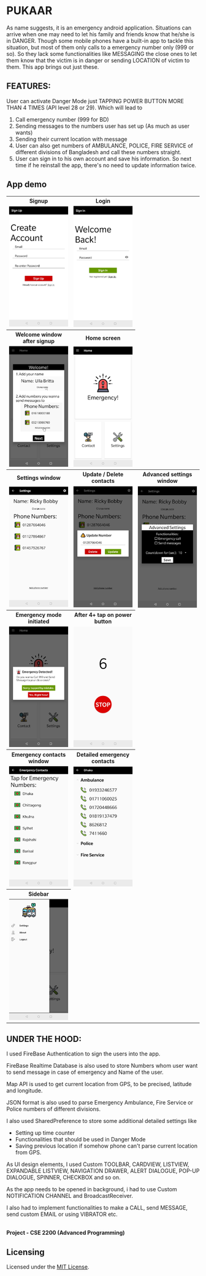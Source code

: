 # PUKAAR
As name suggests, it is an emergency android application. Situations can arrive when one may need to let his family and friends know that he/she is in DANGER.
Though some mobile phones have a built-in app to tackle this situation, but most of them only calls to a emergency number only (999 or so).
So they lack some functionalities like MESSAGING the close ones to let them know that the victim is in danger or sending LOCATION of victim to them.
This app brings out just these.


## FEATURES:

User can activate Danger Mode just TAPPING POWER BUTTON MORE THAN 4 TIMES (API level 28 or 29). Which will lead to 
1. Call emergency number (999 for BD)
2. Sending messages to the numbers user has set up (As much as user wants)
3. Sending their current location with message
4. User can also get numbers of AMBULANCE, POLICE, FIRE SERVICE of different divisions of Bangladesh and call these numbers straight.
5. User can sign in to his own account and save his information. So next time if he reinstall the app, there's no need to update information twice.


## App demo

<table >
  
  <tr>
    <th>Signup</th>
    <th>Login</th>
  </tr>
  <tr>
    <td width=33%>
      <img src="https://github.com/FarhanSadaf/Emergency-app/blob/master/tutorials/1-create%20account.jpg">
    </td>
    <td width=33%>
      <img src="https://github.com/FarhanSadaf/Emergency-app/blob/master/tutorials/2-login.jpg">
    </td>
  </tr>
  
  <tr>
    <th>Welcome window after signup</th>
    <th>Home screen</th>
  </tr>
  <tr>
    <td width=33%>
      <img src="https://github.com/FarhanSadaf/Emergency-app/blob/master/tutorials/3-welcome%20screen.jpg">
    </td>
    <td width=33%>
      <img src="https://github.com/FarhanSadaf/Emergency-app/blob/master/tutorials/4-home%20screen.jpg">
    </td>
  </tr>
  
  <tr>
    <th>Settings window</th>
    <th>Update / Delete contacts</th>
    <th>Advanced settings window</th>
  </tr>
  <tr>
    <td width=33%>
      <img src="https://github.com/FarhanSadaf/Emergency-app/blob/master/tutorials/5-settings%20screen.jpg">
    </td>
    <td width=33%>
      <img src="https://github.com/FarhanSadaf/Emergency-app/blob/master/tutorials/6-%20settings%20update%20numbers.jpg">
    </td>
    <td width=33%>
      <img src="https://github.com/FarhanSadaf/Emergency-app/blob/master/tutorials/7-advanced%20settings%20screen.jpg">
    </td>
  </tr>
  
  <tr>
    <th>Emergency mode initiated</th>
    <th>After 4+ tap on power button</th>
  </tr>
  <tr>
    <td width=33%>
      <img src="https://github.com/FarhanSadaf/Emergency-app/blob/master/tutorials/8-emergency.jpg">
    </td>
    <td width=33%>
      <img src="https://github.com/FarhanSadaf/Emergency-app/blob/master/tutorials/9-emergency%20after%20pressing%20power%20button.jpg">
    </td>
  </tr>
  
  <tr>
    <th>Emergency contacts window</th>
    <th>Detailed emergency contacts</th>
  </tr>
  <tr>
    <td width=33%>
      <img src="https://github.com/FarhanSadaf/Emergency-app/blob/master/tutorials/10-emergency%20contacts.jpg">
    </td>
    <td width=33%>
      <img src="https://github.com/FarhanSadaf/Emergency-app/blob/master/tutorials/11-emergency%20contacts%20(2).jpg">
    </td>
  </tr>
  
  <tr>
    <th>Sidebar</th>
  </tr>
  <tr>
    <td width=33%>
      <img src="https://github.com/FarhanSadaf/Emergency-app/blob/master/tutorials/12-side%20bar.jpg">
    </td>
  </tr>
</table>

## UNDER THE HOOD:

I used FireBase Authentication to sign the users into the app. 

FireBase Realtime Database is also used to store Numbers whom user want to send message in case of emergency and Name of the user.

Map API is used to get current location from GPS, to be precised, latitude and longitude.

JSON format is also used to parse Emergency Ambulance, Fire Service or Police numbers of different divisions.

I also used SharedPreference to store some additional detailed settings like 
- Setting up time counter
- Functionalities that should be used in Danger Mode
- Saving previous location if somehow phone can't parse current location from GPS.

As UI design elements, I used Custom TOOLBAR, CARDVIEW, LISTVIEW, EXPANDABLE LISTVIEW, NAVIGATION DRAWER, ALERT DIALOGUE, POP-UP DIALOGUE, SPINNER, CHECKBOX and so on.

As the app needs to be opened in background, i had to use Custom NOTIFICATION CHANNEL and BroadcastReceiver.

I also had to implement functionalities to make a CALL, send MESSAGE, send custom EMAIL or using VIBRATOR etc.

<strong><br/>Project - CSE 2200 (Advanced Programming)</strong>

## Licensing
Licensed under the [MIT License](LICENSE).
